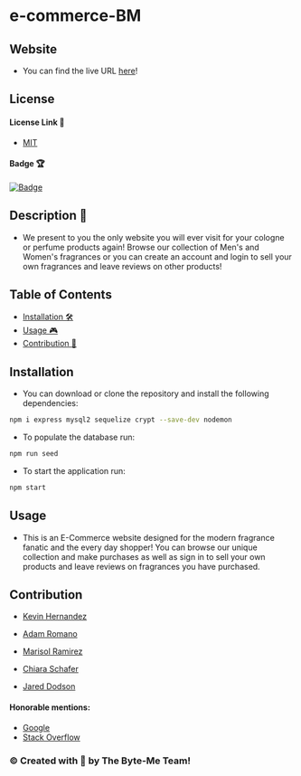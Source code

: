 # e-commerce-BM
## Website
- You can find the live URL [here](https://byteme-ecommerce.herokuapp.com/)!
## License

#### License Link 🎫

- [MIT](https://choosealicense.com/licenses/mit/)

#### Badge 🏆

[![Badge](https://img.shields.io/badge/license-MIT-brightgreen/)](https://img.shields.io/badge/license-MIT-brightgreen/)

## Description 📖

- We present to you the only website you will ever visit for your cologne or perfume products again! Browse our collection of Men's and Women's fragrances or you can create an account and login to sell your own fragrances and leave reviews on other products! 

## Table of Contents

- [Installation 🛠](#installation)
- [Usage 🎮](#usage)
- [Contribution 👾](#contribution)

## Installation

- You can download or clone the repository and install the following dependencies:
```bash
npm i express mysql2 sequelize crypt --save-dev nodemon
```
- To populate the database run:
```bash
npm run seed
```
- To start the application run: 
```bash
npm start
```

## Usage

- This is an E-Commerce website designed for the modern fragrance fanatic and the every day shopper! You can browse our unique collection and make purchases as well as sign in to sell your own products and leave reviews on fragrances you have purchased.

## Contribution

- [Kevin Hernandez](https://github.com/Kevin-Hernandez-Garza)
  
- [Adam Romano](https://github.com/AdamRomano89)
  
- [Marisol Ramirez](https://github.com/MarisolRamirez1031)
  
- [Chiara Schafer](https://github.com/ChiaraNS)
  
- [Jared Dodson](https://github.com/jareddodson)

#### Honorable mentions:
- [Google](https://google.com)
- [Stack Overflow](https://stackoverflow.com)
  

### © Created with 💜 by The Byte-Me Team!
